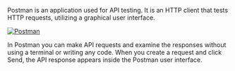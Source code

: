 Postman is an application used for API testing. It is an HTTP client that tests HTTP requests, utilizing a graphical user interface.

[![Postman](https://assets.getpostman.com/common-share/postman-platform-for-api-development-social-card.jpg 'Postman')](https://assets.getpostman.com/common-share/postman-platform-for-api-development-social-card.jpg 'Postman')

In Postman you can make API requests and examine the responses without using a terminal or writing any code. When you create a request and click Send, the API response appears inside the Postman user interface.

